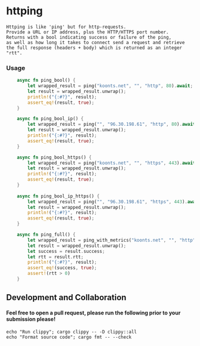 # httping
    Httping is like 'ping' but for http-requests.
    Provide a URL or IP address, plus the HTTP/HTTPS port number.
    Returns with a bool indicating success or failure of the ping,
    as well as how long it takes to connect send a request and retrieve
    the full response (headers + body) which is returned as an integer "rtt".

### Usage

```rust
    async fn ping_bool() {
        let wrapped_result = ping("koonts.net", "", "http", 80).await;
        let result = wrapped_result.unwrap();
        println!("{:#?}", result);
        assert_eq!(result, true);
    }

    async fn ping_bool_ip() {
        let wrapped_result = ping("", "96.30.198.61", "http", 80).await;
        let result = wrapped_result.unwrap();
        println!("{:#?}", result);
        assert_eq!(result, true);
    }

    async fn ping_bool_https() {
        let wrapped_result = ping("koonts.net", "", "https", 443).await;
        let result = wrapped_result.unwrap();
        println!("{:#?}", result);
        assert_eq!(result, true);
    }
    
    async fn ping_bool_ip_https() {
        let wrapped_result = ping("", "96.30.198.61", "https", 443).await;
        let result = wrapped_result.unwrap();
        println!("{:#?}", result);
        assert_eq!(result, true);
    }

    async fn ping_full() {
        let wrapped_result = ping_with_metrics("koonts.net", "", "http", 80).await;
        let result = wrapped_result.unwrap();
        let success = result.success;
        let rtt = result.rtt;
        println!("{:#?}", result);
        assert_eq!(success, true);
        assert!(rtt > 0)
    }
```


## Development and Collaboration
#### Feel free to open a pull request, please run the following prior to your submission please!
    echo "Run clippy"; cargo clippy -- -D clippy::all
    echo "Format source code"; cargo fmt -- --check
